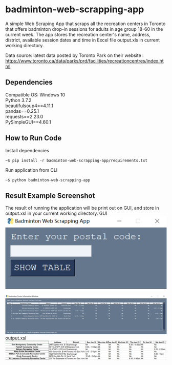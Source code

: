 # badminton-web-scrapping-app
A simple Web Scraping App that scraps all the recreation centers in Toronto that offers badminton drop-in sessions for adults in age group 18-60 in the current week. The app stores the recreation center's name, address, district, available session dates and time in Excel file output.xls in current working directory.

Data source: latest data posted by Toronto Park on their website : https://www.toronto.ca/data/parks/prd/facilities/recreationcentres/index.html 

## Dependencies
Compatible OS: Windows 10\
Python 3.7.2\
beautifulsoup4==4.11.1\
pandas==0.25.1\
requests==2.23.0\
PySimpleGUI==4.60.1

## How to Run Code
Install dependencies
```
~$ pip install -r badminton-web-scrapping-app/requirements.txt
```
Run application from CLI
```
~$ python badminton-web-scrapping-app
```
## Result Example Screenshot
The result of running the application will be print out on GUI, and store in output.xsl in your current working directory.
GUI
<br>
<img src="https://github.com/EmmaWuxy/badminton-web-scrapping-app/blob/main/images/gui_1.png"/>
<br>
<br>
<img src="https://github.com/EmmaWuxy/badminton-web-scrapping-app/blob/main/images/gui_2.png"/>
<br>
output.xsl
<br>
<img src="https://github.com/EmmaWuxy/badminton-web-scrapping-app/blob/main/images/result_example.png"/>
<br>

